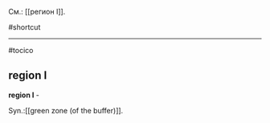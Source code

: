 См.: [[регион I]].

#shortcut




<hr/>

#tocico

## region I

<b>region I</b> - 


Syn.:[[green zone (of the buffer)]].



